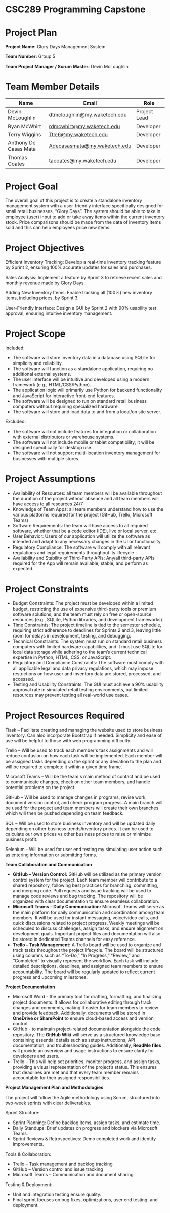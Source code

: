 # **CSC289 Programming Capstone**

# **Project Plan**

**Project Name:** Glory Days Management System

**Team Number:** Group 5

**Team Project Manager / Scrum Master:** Devin McLoughlin

# **Team Member Details**

| Name | Email | Role |
| --- | --- | --- |
| Devin McLoughlin | [dtmcloughlin@my.waketech.edu](mailto:dtmcloughlin@my.waketech.edu) | Project Lead
| Ryan McWhirt | [rdmcwhirt@my.waketech.edu](mailto:rdmcwhirt@my.waketech.edu) | Developer |
| Terry Wiggins | [Ttle6@my.waketech.edu](mailto:Ttle6@my.waketech.edu) | Developer |
| Anthony De Casas Mata | [Adecasasmata@my.waketech.edu](mailto:Adecasasmata@my.waketech.edu) | Developer |
| Thomas Coates | [tacoates@my.waketech.edu](mailto:tacoates@my.waketech.edu) | Developer |

# **Project Goal**

The overall goal of this project is to create a standalone inventory management system with a user-friendly interface specifically designed for small retail businesses, “Glory Days”. The system should be able to take in employee (user) input to add or take away items within the current inventory stock. Price comparisons should be made from the data of inventory items sold and this can help employees price new items.

# **Project Objectives**

Efficient Inventory Tracking: Develop a real-time inventory tracking feature by Sprint 2, ensuring 100% accurate updates for sales and purchases.

Sales Analysis: Implement a feature by Sprint 3 to retrieve recent sales and monthly revenue made by Glory Days.

Adding New Inventory Items: Enable tracking all (100%) new inventory items, including prices, by Sprint 3.

User-Friendly Interface: Design a GUI by Sprint 2 with 90% usability test approval, ensuring intuitive inventory management.

# **Project Scope**

Included:

- The software will store inventory data in a database using SQLite for simplicity and reliability.
- The software will function as a standalone application, requiring no additional external systems.
- The user interface will be intuitive and developed using a modern framework (e.g., HTML/CSS/Python).
- The application logic will primarily use Python for backend functionality and JavaScript for interactive front-end features.
- The software will be designed to run on standard retail business computers without requiring specialized hardware.
- The software will store and load data to and from a local/on site server.

Excluded:

- The software will not include features for integration or collaboration with external distributors or warehouse systems.
- The software will not include mobile or tablet compatibility; it will be designed specifically for desktop use.
- The software will not support multi-location inventory management for businesses with multiple stores.

# **Project Assumptions**

- Availability of Resources: all team members will be available throughout the duration of the project without absence and all team members will have access to all resources 24/7
- Knowledge of Team Apps: all team members understand how to use the various platforms required for the project (GitHub, Trello, Microsoft Teams)
- Software Requirements: the team will have access to all required software, whether that be a code editor (IDE), live or local server, etc.
- User Behavior: Users of our application will utilize the software as intended and adapt to any necessary changes in the UI or functionality.
- Regulatory Compliance: The software will comply with all relevant regulations and legal requirements throughout its lifecycle
- Availability and Stability of Third-Party APIs: Any/all third-party APIs required for the App will remain available, stable, and perform as expected.

# **Project Constraints**

- Budget Constraints: The project must be developed within a limited budget, restricting the use of expensive third-party tools or premium software solutions, and the team must rely on free or open-source resources (e.g., SQLite, Python libraries, and development frameworks).
- Time Constraints: The project timeline is tied to the semester schedule, requiring strict adherence to deadlines for Sprints 2 and 3, leaving little room for delays in development, testing, and debugging.
- Technical Constraints: The system must run on standard retail business computers with limited hardware capabilities, and it must use SQLite for local data storage while adhering to the team’s current technical expertise in Python, HTML, CSS, or JavaScript.
- Regulatory and Compliance Constraints: The software must comply with all applicable legal and data privacy regulations, which may impose restrictions on how user and inventory data are stored, processed, and accessed.
- Testing and Usability Constraints: The GUI must achieve a 90% usability approval rate in simulated retail testing environments, but limited resources may prevent testing all real-world use cases.

# **Project Resources Required**

Flask – Facilitate creating and managing the website used to store business inventory. Can also incorporate Bootstrap if needed. Simplicity and ease of use will be helpful to those with web programming difficulty.

Trello – Will be used to track each member's task assignments and will reduce confusion on how each task will be implemented. Each member will be assigned tasks depending on the sprint or any deviation to the plan and will be required to complete it within a given time frame.

Microsoft Teams – Will be the team's main method of contact and be used to communicate changes, check on other team members, and handle potential problems on the project

GitHub – Will be used to manage changes in programs, revise work, document version control, and check program progress. A main branch will be used for the project and team members will create their own branches which will then be pushed depending on team feedback.

SQL – Will be used to store business inventory and will be updated daily depending on other business trends/inventory prices. It can be used to calculate our own prices vs other business prices to raise or minimize business profit.

Selenium - Will be used for user end testing my simulating user action such as entering information or submitting forms.

**Team Collaboration and Communication**

- **GitHub – Version Control:** GitHub will be utilized as the primary version control system for the project. Each team member will contribute to a shared repository, following best practices for branching, committing, and merging code. Pull requests and issue tracking will be used to manage code reviews and bug tracking. The repository will be organized with clear documentation to ensure seamless collaboration.
- **Microsoft Teams – Daily Communication:** Microsoft Teams will serve as the main platform for daily communication and coordination among team members. It will be used for instant messaging, voice/video calls, and quick discussions related to project progress. Weekly meetings will be scheduled to discuss challenges, assign tasks, and ensure alignment on development goals. Important project files and documentation will also be stored in dedicated Teams channels for easy reference.
- **Trello – Task Management:** A Trello board will be used to organize and track tasks throughout the project lifecycle. The board will be structured using columns such as “To-Do,” “In Progress,” “Review,” and “Completed” to visually represent the workflow. Each task will include detailed descriptions, deadlines, and assigned team members to ensure accountability. The board will be regularly updated to reflect current progress and upcoming milestones.

**Project Documentation**

- Microsoft Word - the primary tool for drafting, formatting, and finalizing project documents. It allows for collaborative editing through track changes and comments, making it easier for team members to review and provide feedback. Additionally, documents will be stored in **OneDrive or SharePoint** to ensure cloud-based access and version control.
- GitHub - to maintain project-related documentation alongside the code repository. The **GitHub Wiki** will serve as a structured knowledge base containing essential details such as setup instructions, API documentation, and troubleshooting guides. Additionally, **ReadMe files** will provide an overview and usage instructions to ensure clarity for developers and users.
- Trello – This will help set priorities, monitor progress, and assign tasks, providing a visual representation of the project’s status. This ensures that deadlines are met and that every team member remains accountable for their assigned responsibilities.

**Project Management Plan and Methodologies**

The project will follow the Agile methodology using Scrum, structured into two-week sprints with clear deliverables.

Sprint Structure:

- Sprint Planning: Define backlog items, assign tasks, and estimate time.
- Daily Standups: Brief updates on progress and blockers via Microsoft Teams.
- Sprint Reviews & Retrospectives: Demo completed work and identify improvements.

Tools & Collaboration:

- Trello – Task management and backlog tracking
- GitHub – Version control and issue tracking
- Microsoft Teams – Communication and document sharing

Testing & Deployment:

- Unit and integration testing ensure quality.
- Final sprint focuses on bug fixes, optimizations, user end testing, and deployment.